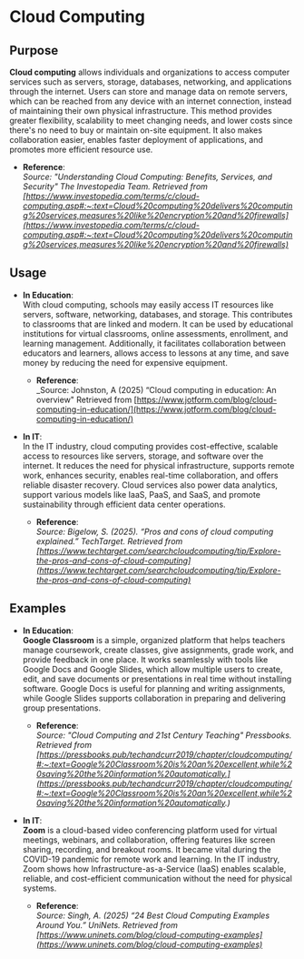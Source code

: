 # Cloud Computing

## Purpose
**Cloud computing** allows individuals and organizations to access computer services such as servers, storage, databases, networking, and applications through the internet. Users can store and manage data on remote servers, which can be reached from any device with an internet connection, instead of maintaining their own physical infrastructure. This method provides greater flexibility, scalability to meet changing needs, and lower costs since there's no need to buy or maintain on-site equipment. It also makes collaboration easier, enables faster deployment of applications, and promotes more efficient resource use.

- **Reference**:  
  _Source: "Understanding Cloud Computing: Benefits, Services, and Security" The Investopedia Team. Retrieved from [https://www.investopedia.com/terms/c/cloud-computing.asp#:~:text=Cloud%20computing%20delivers%20computing%20services,measures%20like%20encryption%20and%20firewalls](https://www.investopedia.com/terms/c/cloud-computing.asp#:~:text=Cloud%20computing%20delivers%20computing%20services,measures%20like%20encryption%20and%20firewalls)_

## Usage
- **In Education**:  
  With cloud computing, schools may easily access IT resources like servers, software, networking, databases, and storage. This contributes to classrooms that are linked and modern. It can be used by educational institutions for virtual classrooms, online assessments, enrollment, and learning management. Additionally, it facilitates collaboration between educators and learners, allows access to lessons at any time, and save money by reducing the need for expensive equipment.

  - **Reference**:  
    _Source: Johnston, A (2025) “Cloud computing in education: An overview" Retrieved from [https://www.jotform.com/blog/cloud-computing-in-education/](https://www.jotform.com/blog/cloud-computing-in-education/)

- **In IT**:  
  In the IT industry, cloud computing provides cost-effective, scalable access to resources like servers, storage, and software over the internet. It reduces the need for physical infrastructure, supports remote work, enhances security, enables real-time collaboration, and offers reliable disaster recovery. Cloud services also power data analytics, support various models like IaaS, PaaS, and SaaS, and promote sustainability through efficient data center operations.

  - **Reference**:  
    _Source: Bigelow, S. (2025). “Pros and cons of cloud computing explained.” TechTarget. Retrieved from [https://www.techtarget.com/searchcloudcomputing/tip/Explore-the-pros-and-cons-of-cloud-computing](https://www.techtarget.com/searchcloudcomputing/tip/Explore-the-pros-and-cons-of-cloud-computing)_

## Examples

- **In Education**:  
  **Google Classroom** is a simple, organized platform that helps teachers manage coursework, create classes, give assignments, grade work, and provide feedback in one place. It works seamlessly with tools like Google Docs and Google Slides, which allow multiple users to create, edit, and save documents or presentations in real time without installing software. Google Docs is useful for planning and writing assignments, while Google Slides supports collaboration in preparing and delivering group presentations.

  - **Reference**:  
    _Source: "Cloud Computing and 21st Century Teaching" Pressbooks. Retrieved from [https://pressbooks.pub/techandcurr2019/chapter/cloudcomputing/#:~:text=Google%20Classroom%20is%20an%20excellent,while%20saving%20the%20information%20automatically.](https://pressbooks.pub/techandcurr2019/chapter/cloudcomputing/#:~:text=Google%20Classroom%20is%20an%20excellent,while%20saving%20the%20information%20automatically.)_

- **In IT**:  
  **Zoom** is a cloud-based video conferencing platform used for virtual meetings, webinars, and collaboration, offering features like screen sharing, recording, and breakout rooms. It became vital during the COVID-19 pandemic for remote work and learning. In the IT industry, Zoom shows how Infrastructure-as-a-Service (IaaS) enables scalable, reliable, and cost-efficient communication without the need for physical systems.

  - **Reference**:  
    _Source: Singh, A. (2025) “24 Best Cloud Computing Examples Around You.” UniNets. Retrieved from [https://www.uninets.com/blog/cloud-computing-examples](https://www.uninets.com/blog/cloud-computing-examples)_
